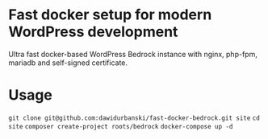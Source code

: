 # Fast docker setup for modern WordPress development

Ultra fast docker-based WordPress Bedrock instance with nginx, php-fpm, mariadb and self-signed certificate.

# Usage

`git clone git@github.com:dawidurbanski/fast-docker-bedrock.git site`
`cd site`
`composer create-project roots/bedrock`
`docker-compose up -d`
